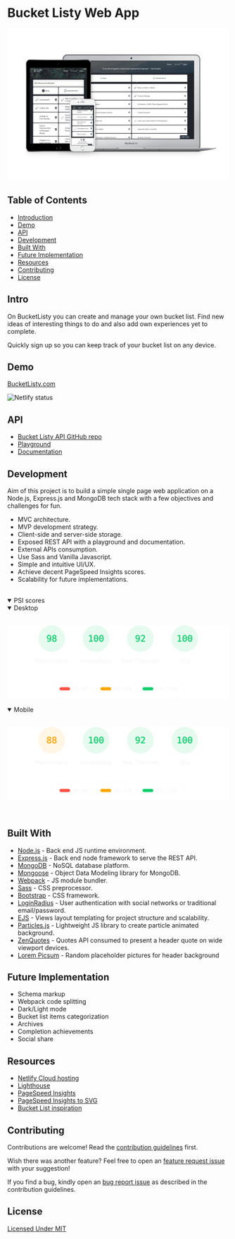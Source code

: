 # Bucket Listy Web App

![GitHub Logo]

## Table of Contents

- [Introduction]
- [Demo]
- [API]
- [Development]
- [Built With]
- [Future Implementation]
- [Resources]
- [Contributing]
- [License]


## Intro

On BucketListy you can create and manage your own bucket list. Find new ideas of interesting things to do and also add own experiences yet to complete.

Quickly sign up so you can keep track of your bucket list on any device.


## Demo
[BucketListy.com]

![Netlify status]


## API

  - [Bucket Listy API GitHub repo](https://github.com/Correia-jpv/Bucket-Listy-API )
  - [Playground](https://bucketlisty-api.herokuapp.com/docs)
  - [Documentation](https://bucketlisty-api.herokuapp.com/docs/jsdoc)


## Development

Aim of this project is to build a simple single page web application on a Node.js, Express.js and MongoDB tech stack with a few objectives and challenges for fun.  

- MVC architecture.
- MVP development strategy.
- Client-side and server-side storage.
- Exposed REST API with a playground and documentation. 
- External APIs consumption.
- Use Sass and Vanilla Javascript.
- Simple and intuitive UI/UX.
- Achieve decent PageSpeed Insights scores.
- Scalability for future implementations.

<br/>

<details open>
  <summary>PSI scores</summary>
<details open>
  <summary>Desktop</summary>
  <br/>

  ![PageSpeed Insights score desktop]
</details>

<details open>
  <summary>Mobile</summary>
  <br/>

  ![PageSpeed Insights score mobile]
</details>
</details>

<br/>


## Built With
- [Node.js] - Back end JS runtime environment.
- [Express.js] - Back end node framework to serve the REST API.
- [MongoDB] - NoSQL database platform.
- [Mongoose] - Object Data Modeling library for MongoDB.
- [Webpack] - JS module bundler.
- [Sass] - CSS preprocessor.
- [Bootstrap] - CSS framework.
- [LoginRadius] - User authentication with social networks or traditional email/password.
- [EJS] - Views layout templating for project structure and scalability.
- [Particles.js] - Lightweight JS library to create particle animated background.
- [ZenQuotes] - Quotes API consumed to present a header quote on wide viewport devices. 
- [Lorem Picsum] - Random placeholder pictures for header background


## Future Implementation

- Schema markup
- Webpack code splitting 
- Dark/Light mode
- Bucket list items categorization
- Archives
- Completion achievements
- Social share


## Resources
- [Netlify Cloud hosting]
- [Lighthouse]
- [PageSpeed Insights]
- [PageSpeed Insights to SVG]
- [Bucket List inspiration]


## Contributing

Contributions are welcome! Read the [contribution guidelines](https://github.com/Correia-jpv/.github/blob/main/CONTRIBUTING.md#contributing) first.

Wish there was another feature? Feel free to open an [feature request issue](/../../issues/new?assignees=Correia-jpv&labels=enhancement&template=feature-request.md&title=%5BREQUEST%5D) with your suggestion!

If you find a bug, kindly open an [bug report issue](/../../issues/new?assignees=Correia-jpv&labels=bug&template=bug_report.md&title=%5BBUG%5D) as described in the contribution guidelines.


## License
[Licensed Under MIT]



<!-- Links -->
  <!-- Header hero image -->
  [GitHub Logo]:documentation/mockup-devices.png

  <!-- Table of Contents -->
  [Introduction]:#Intro
  [Resources]:#resources
  [Contributing]:#contributing
  [License]:#License
  [Demo]:#Demo
  [API]:#API
  [Built With]:#built-with
  [Future Implementation]:#future-implementation
  [Development]:#Development

  <!-- Resources -->
  [LoginRadius]:https://loginradius.com/docs/developer/tutorial/node-js
  [Bucket List inspiration]:https://neal.fun/life-checklist/
  [Webpack]:https://webpack.js.org/
  [Node.js]:https://nodejs.org/
  [MongoDB]:https://mongodb.com/
  [Express.js]:https://expressjs.com/
  [ZenQuotes]:https://zenquotes.io/
  [Sass]:https://sass-lang.com/
  [Particles.js]:https://vincentgarreau.com/particles.js/
  [Netlify Cloud hosting]:https://netlify.com/
  [Bootstrap]:https://getbootstrap.com/
  [Lighthouse]:https://developers.google.com/web/tools/lighthouse
  [PageSpeed Insights]:https://pagespeed.web.dev/
  [PageSpeed Insights to SVG]:https://github.com/Correia-jpv/pagespeed-insights-to-svg
  [EJS]:https://ejs.co/
  [Lorem Picsum]:https://picsum.photos/
  [Mongoose]:https://mongoosejs.com/

  <!-- Contributing -->
  [issue]:https://github.com/correia-jpv/Bucket-Listy/issues/new

  <!-- Demo -->
  [BucketListy.com]:https://bucketlisty.com/
  [Netlify status]:https://api.netlify.com/api/v1/badges/45b2c9fe-b6ff-4fdc-bc8a-fe600df4ee0a/deploy-status

  
  <!-- License -->
  [Licensed Under MIT]:https://spdx.org/licenses/MIT.html

  <!-- PageSpeed Insights scores -->
  [PageSpeed Insights score desktop]:documentation/reports/psi-audit-desktop-1.svg "PageSpeed Insights score desktop"
  [PageSpeed Insights score mobile]:documentation/reports/psi-audit-mobile-1.svg "PageSpeed Insights score mobile"
